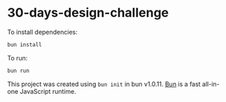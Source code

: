 # 30-days-design-challenge

To install dependencies:

```bash
bun install
```

To run:

```bash
bun run  
```

This project was created using `bun init` in bun v1.0.11. [Bun](https://bun.sh) is a fast all-in-one JavaScript runtime.
